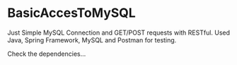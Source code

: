 # BasicAccesToMySQL

Just Simple MySQL Connection and GET/POST requests with RESTful.
Used Java, Spring Framework, MySQL and Postman for testing.

Check the dependencies...

